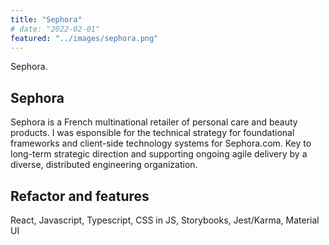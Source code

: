 ```yaml
---
title: "Sephora"
# date: "2022-02-01"
featured: "../images/sephora.png"
---
```


Sephora.

## Sephora

Sephora is a French multinational retailer of personal care and beauty products. I was esponsible for the technical strategy for foundational frameworks and client-side technology systems for Sephora.com. Key to long-term strategic direction and supporting ongoing agile delivery by a diverse, distributed engineering organization. 

## Refactor and features
React, Javascript, Typescript, CSS in JS, Storybooks, Jest/Karma, Material UI